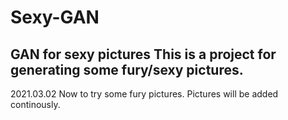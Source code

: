 # Sexy-GAN
GAN for sexy pictures
This is a project for generating some fury/sexy pictures. 
--------------------------------------
2021.03.02 
Now to try some fury pictures. Pictures will be added continously.
